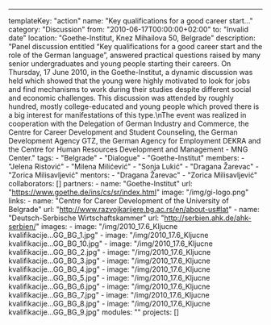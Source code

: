 ---
  templateKey: "action"
  name: "Key qualifications for a good career start..."
  category: "Discussion"
  from: "2010-06-17T00:00:00+02:00"
  to: "Invalid date"
  location: "Goethe-Institut, Knez Mihailova 50, Belgrade"
  description: "Panel discussion entitled “Key qualifications for a good career start and the role of the German language”, answered practical questions raised by many senior undergraduates and young people starting their careers. On Thursday, 17 June 2010, in the Goethe-Institut, a dynamic discussion was held which showed that the young were highly motivated to look for jobs and find mechanisms to work during their studies despite different social and economic challenges. This discussion was attended by roughly hundred, mostly college-educated and young people which proved there is a big interest for manifestations of this type.\nThe event was realized in cooperation with the Delegation of German Industry and Commerce, the Centre for Career Development and Student Counseling, the German Development Agency GTZ, the German Agency for Employment DEKRA and the Centre for Human Resources Development and Management - MNG Center."
  tags: 
    - "Belgrade"
    - "Dialogue"
    - "Goethe-Institut"
  members: 
    - "Jelena Ristović"
    - "Milena Milićević"
    - "Sonja Lukić"
    - "Dragana Žarevac"
    - "Zorica Milisavljević"
  mentors: 
    - "Dragana Žarevac"
    - "Zorica Milisavljević"
  collaborators: []
  partners: 
    - 
      name: "Goethe-Institut"
      url: "https://www.goethe.de/ins/cs/sr/index.html"
      image: "/img/gi-logo.png"
  links: 
    - 
      name: "Centre for Career Development of the University of Belgrade"
      url: "http://www.razvojkarijere.bg.ac.rs/en/about-us#lat"
    - 
      name: "Deutsch-Serbische Wirtschaftskammer"
      url: "http://serbien.ahk.de/ahk-serbien/"
  images: 
    - 
      image: "/img/2010_17.6_Kljucne kvalifikacije...GG_BG_1.jpg"
    - 
      image: "/img/2010_17.6_Kljucne kvalifikacije...GG_BG_10.jpg"
    - 
      image: "/img/2010_17.6_Kljucne kvalifikacije...GG_BG_2.jpg"
    - 
      image: "/img/2010_17.6_Kljucne kvalifikacije...GG_BG_3.jpg"
    - 
      image: "/img/2010_17.6_Kljucne kvalifikacije...GG_BG_4.jpg"
    - 
      image: "/img/2010_17.6_Kljucne kvalifikacije...GG_BG_5.jpg"
    - 
      image: "/img/2010_17.6_Kljucne kvalifikacije...GG_BG_6.jpg"
    - 
      image: "/img/2010_17.6_Kljucne kvalifikacije...GG_BG_7.jpg"
    - 
      image: "/img/2010_17.6_Kljucne kvalifikacije...GG_BG_8.jpg"
    - 
      image: "/img/2010_17.6_Kljucne kvalifikacije...GG_BG_9.jpg"
  modules: ""
  projects: []
